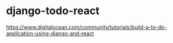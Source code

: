 # django-todo-react
https://www.digitalocean.com/community/tutorials/build-a-to-do-application-using-django-and-react
